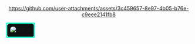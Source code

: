 <div align="center"> 


<table align="center" width="100%" style="margin: 0 auto;">
  <tr>
    <td style="border: 3px solid #00ffc8; border-radius: 10px; padding: 8px; background: #111;">
      <img src="https://i.postimg.cc/3JrhZJGy/Screenshot-2025-10-05-202127.png" alt="GIF 1" style="display: block; margin: 0 auto; border-radius:8px; max-width:100%;">
    </td>
  </tr>


   https://github.com/user-attachments/assets/3c459657-8e97-4b05-b76e-c9eee2141fb8 
  




